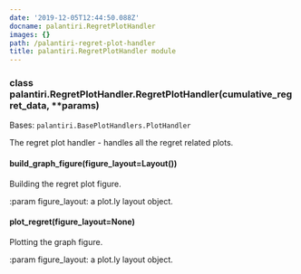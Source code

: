 ```yaml
---
date: '2019-12-05T12:44:50.088Z'
docname: palantiri.RegretPlotHandler
images: {}
path: /palantiri-regret-plot-handler
title: palantiri.RegretPlotHandler module
---
```


### class palantiri.RegretPlotHandler.RegretPlotHandler(cumulative_regret_data, \*\*params)
Bases: `palantiri.BasePlotHandlers.PlotHandler`

The regret plot handler - handles all the regret related plots.


#### build_graph_figure(figure_layout=Layout())
Building the regret plot figure.

:param figure_layout: a plot.ly layout object.


#### plot_regret(figure_layout=None)
Plotting the graph figure.

:param figure_layout: a plot.ly layout object.
